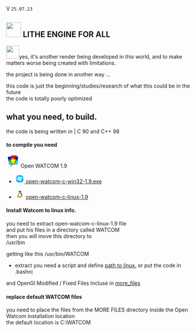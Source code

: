 V ```25.07.23``` 
##  <img src="web_Help_Res/LEFA_LOGO.png" width="40" height="40" />  LITHE ENGINE FOR ALL  

<img src="web_Help_Res/Troll Face.ico" width="35" height="35" />yes, it's another render being developed in this world, and to make matters worse being created with limitations.

the project is being done in another way  ...  

this code is just the beginning/studies/research of what this could be in the future  
the code is totally poorly optimized
## what you need, to build.
the code is being written in | C 90 and C++ 98  
  
#### to compile you need  

 <img src="web_Help_Res/Watcom_mini.png" width="35" height="35" /> Open WATCOM 1.9  
- [<img src="web_Help_Res/windows_icon_aero.png" width="25" height="25" /> open-watcom-c-win32-1.9.exe](http://openwatcom.org/ftp/install/open-watcom-c-win32-1.9.exe)   

    
- <img src="web_Help_Res/icons8-linux-96.png" width="25" height="25" />  [open-watcom-c-linux-1.9](http://openwatcom.org/ftp/install/open-watcom-c-linux-1.9)

#### Install Watcom to linux info.
you need to extract open-watcom-c-linux-1.9 file  
and put his files in a directory called WATCOM  
then you will move this directory to  
/usr/bin  
  
getting like this /usr/bin/WATCOM  

- extract you need a script and define [path to linux.](https://github.com/SILDTeam/LEFA-GE/blob/main/web_Help_Res/LINUX/watcom_config.sh) or put the code in .bashrc

  
and OpenGl Modified / Fixed Files Incluse in [more_files](https://github.com/SILDTeam/LEFA-GE/tree/main/more_files)  
  

####  replace default WATCOM files  
you need to place the files from the MORE FILES directory  inside the Open Watcom installation location  
the default location is C:\WATCOM   


